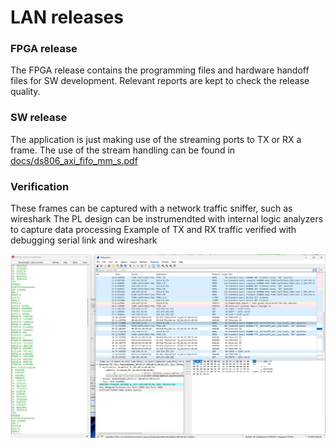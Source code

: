 # LAN releases


### FPGA release
The FPGA release contains the programming files and hardware handoff files for SW development.
Relevant reports are kept to check the release quality. 

### SW release
The application is just making use of the streaming ports to TX or RX a frame.
The use of the stream handling can be found in [docs/ds806_axi_fifo_mm_s.pdf](../../docs/ds806_axi_fifo_mm_s.pdf)


### Verification
These frames can be captured with a network traffic sniffer, such as wireshark
The PL design can be instrumendted with internal logic analyzers to capture data processing
Example of TX and RX traffic verified with debugging serial link and wireshark 


![wireshark_02](../../img/wireshark_02.png)

